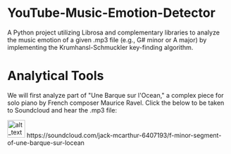 # YouTube-Music-Emotion-Detector
A Python project utilizing Librosa and complementary libraries to analyze the music emotion of a given .mp3 file (e.g., G# minor or A major) by implementing the Krumhansl-Schmuckler key-finding algorithm.

# Analytical Tools
We will first analyze part of "Une Barque sur l'Ocean," a complex piece for solo piano by French composer Maurice Ravel. Click the below to be taken to Soundcloud and hear the .mp3 file:

[<img alt="alt_text" width="40px" src="images/image.PNG" />]([https://www.google.com/](https://soundcloud.com/jack-mcarthur-6407193/f-minor-segment-of-une-barque-sur-locean))
https://soundcloud.com/jack-mcarthur-6407193/f-minor-segment-of-une-barque-sur-locean

